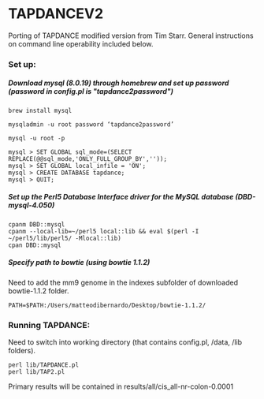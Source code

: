 # TAPDANCEV2

Porting of TAPDANCE modified version from Tim Starr. General instructions on command line operability included below.

### Set up:

##### Download mysql (8.0.19) through homebrew and set up password (password in config.pl is "tapdance2password")

	brew install mysql

	mysqladmin -u root password ‘tapdance2password’

	mysql -u root -p
	
	mysql > SET GLOBAL sql_mode=(SELECT REPLACE(@@sql_mode,'ONLY_FULL_GROUP_BY',''));
	mysql > SET GLOBAL local_infile = 'ON';
	mysql > CREATE DATABASE tapdance;
	mysql > QUIT;
	
##### Set up the Perl5 Database Interface driver for the MySQL database (DBD-mysql-4.050)

	cpanm DBD::mysql
	cpanm --local-lib=~/perl5 local::lib && eval $(perl -I ~/perl5/lib/perl5/ -Mlocal::lib)
	cpan DBD::mysql

##### Specify path to bowtie (using bowtie 1.1.2)

Need to add the mm9 genome in the indexes subfolder of downloaded bowtie-1.1.2 folder.

	PATH=$PATH:/Users/matteodibernardo/Desktop/bowtie-1.1.2/
	
### Running TAPDANCE:

Need to switch into working directory (that contains config.pl, /data, /lib folders).
	
	perl lib/TAPDANCE.pl
	perl lib/TAP2.pl

Primary results will be contained in results/all/cis_all-nr-colon-0.0001
